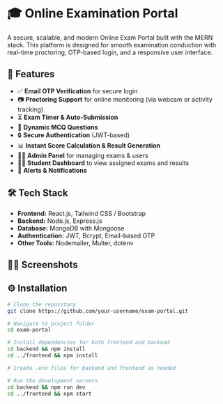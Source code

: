 # 🎓 Online Examination Portal

A secure, scalable, and modern Online Exam Portal built with the MERN stack. This platform is designed for smooth examination conduction with real-time proctoring, OTP-based login, and a responsive user interface.

## 🚀 Features

- ✅ **Email OTP Verification** for secure login
- 📷 **Proctoring Support** for online monitoring (via webcam or activity tracking)
- ⏳ **Exam Timer & Auto-Submission**
- 🧪 **Dynamic MCQ Questions**
- 🔒 **Secure Authentication** (JWT-based)
- 📊 **Instant Score Calculation & Result Generation**
- 🧑‍🏫 **Admin Panel** for managing exams & users
- 🧑‍🎓 **Student Dashboard** to view assigned exams and results
- 💬 **Alerts & Notifications**

## 🛠️ Tech Stack

- **Frontend:** React.js, Tailwind CSS / Bootstrap
- **Backend:** Node.js, Express.js
- **Database:** MongoDB with Mongoose
- **Authentication:** JWT, Bcrypt, Email-based OTP
- **Other Tools:** Nodemailer, Multer, dotenv

## 😶‍🌫️ Screenshots




## ⚙️ Installation

```bash
# Clone the repository
git clone https://github.com/your-username/exam-portal.git

# Navigate to project folder
cd exam-portal

# Install dependencies for both frontend and backend
cd backend && npm install
cd ../frontend && npm install

# Create .env files for backend and frontend as needed

# Run the development servers
cd backend && npm run dev
cd ../frontend && npm start
